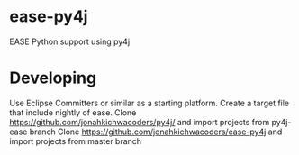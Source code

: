 # ease-py4j
EASE Python support using py4j

# Developing
Use Eclipse Committers or similar as a starting platform.
Create a target file that include nightly of ease. 
Clone https://github.com/jonahkichwacoders/py4j/ and import projects from py4j-ease branch
Clone https://github.com/jonahkichwacoders/ease-py4j and import projects from master branch


